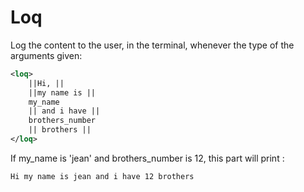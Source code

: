 # Loq
Log the content to the user, in the terminal, whenever the type of the arguments
given:
```xml
<loq>
	||Hi, ||
	||my name is ||
	my_name
	|| and i have ||
	brothers_number
	|| brothers ||
</loq>
```
If my_name is 'jean' and brothers_number is 12, this part will print :
```xml
Hi my name is jean and i have 12 brothers
```
